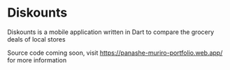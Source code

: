 # Diskounts
Diskounts is a mobile application written in Dart to compare the grocery deals of local stores


Source code coming soon, visit https://panashe-muriro-portfolio.web.app/ for more information
